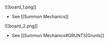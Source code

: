 
![[board_1.png]]
- See [[Summon Mechanics]]

![[board_2.png]]
- See [[Summon Mechanics#GRUNTS|Grunts]]

